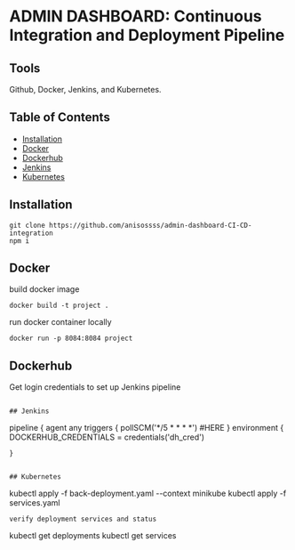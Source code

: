 # ADMIN DASHBOARD: Continuous Integration and Deployment Pipeline

## Tools
Github, Docker, Jenkins, and Kubernetes.

## Table of Contents

- [Installation](#Installation)
- [Docker](#Docker)
- [Dockerhub](#Dockerhub)
- [Jenkins](#Jenkins)
- [Kubernetes](#Kubernetes)

## Installation

```
git clone https://github.com/anisossss/admin-dashboard-CI-CD-integration
npm i
```

## Docker
build docker image 
```
docker build -t project .
```
run docker container locally
```
docker run -p 8084:8084 project
```

## Dockerhub
Get login credentials to set up Jenkins pipeline
```

## Jenkins

```
pipeline {
    agent any
    triggers { pollSCM('*/5 * * * *') #HERE
    }
    environment {
        DOCKERHUB_CREDENTIALS = credentials('dh_cred')

    }
```

## Kubernetes

```
kubectl apply -f back-deployment.yaml --context minikube
kubectl apply -f services.yaml
```
verify deployment services and status
```
kubectl get deployments
kubectl get services
```